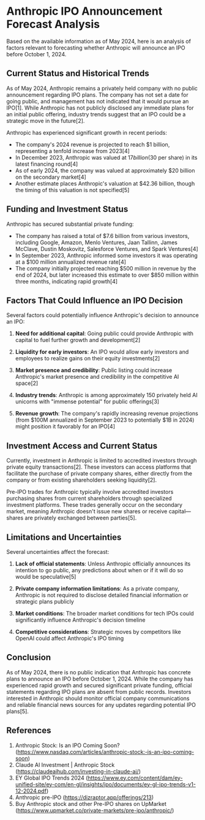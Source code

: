 # Anthropic IPO Announcement Forecast Analysis

Based on the available information as of May 2024, here is an analysis of factors relevant to forecasting whether Anthropic will announce an IPO before October 1, 2024.

## Current Status and Historical Trends

As of May 2024, Anthropic remains a privately held company with no public announcement regarding IPO plans. The company has not set a date for going public, and management has not indicated that it would pursue an IPO[1]. While Anthropic has not publicly disclosed any immediate plans for an initial public offering, industry trends suggest that an IPO could be a strategic move in the future[2].

Anthropic has experienced significant growth in recent periods:

- The company's 2024 revenue is projected to reach $1 billion, representing a tenfold increase from 2023[4]
- In December 2023, Anthropic was valued at $17 billion ($30 per share) in its latest financing round[4]
- As of early 2024, the company was valued at approximately $20 billion on the secondary market[4]
- Another estimate places Anthropic's valuation at $42.36 billion, though the timing of this valuation is not specified[5]

## Funding and Investment Status

Anthropic has secured substantial private funding:

- The company has raised a total of $7.6 billion from various investors, including Google, Amazon, Menlo Ventures, Jaan Tallinn, James McClave, Dustin Moskovitz, Salesforce Ventures, and Spark Ventures[4]
- In September 2023, Anthropic informed some investors it was operating at a $100 million annualized revenue rate[4]
- The company initially projected reaching $500 million in revenue by the end of 2024, but later increased this estimate to over $850 million within three months, indicating rapid growth[4]

## Factors That Could Influence an IPO Decision

Several factors could potentially influence Anthropic's decision to announce an IPO:

1. **Need for additional capital**: Going public could provide Anthropic with capital to fuel further growth and development[2]

2. **Liquidity for early investors**: An IPO would allow early investors and employees to realize gains on their equity investments[2]

3. **Market presence and credibility**: Public listing could increase Anthropic's market presence and credibility in the competitive AI space[2]

4. **Industry trends**: Anthropic is among approximately 150 privately held AI unicorns with "immense potential" for public offerings[3]

5. **Revenue growth**: The company's rapidly increasing revenue projections (from $100M annualized in September 2023 to potentially $1B in 2024) might position it favorably for an IPO[4]

## Investment Access and Current Status

Currently, investment in Anthropic is limited to accredited investors through private equity transactions[2]. These investors can access platforms that facilitate the purchase of private company shares, either directly from the company or from existing shareholders seeking liquidity[2].

Pre-IPO trades for Anthropic typically involve accredited investors purchasing shares from current shareholders through specialized investment platforms. These trades generally occur on the secondary market, meaning Anthropic doesn't issue new shares or receive capital—shares are privately exchanged between parties[5].

## Limitations and Uncertainties

Several uncertainties affect the forecast:

1. **Lack of official statements**: Unless Anthropic officially announces its intention to go public, any predictions about when or if it will do so would be speculative[5]

2. **Private company information limitations**: As a private company, Anthropic is not required to disclose detailed financial information or strategic plans publicly

3. **Market conditions**: The broader market conditions for tech IPOs could significantly influence Anthropic's decision timeline

4. **Competitive considerations**: Strategic moves by competitors like OpenAI could affect Anthropic's IPO timing

## Conclusion

As of May 2024, there is no public indication that Anthropic has concrete plans to announce an IPO before October 1, 2024. While the company has experienced rapid growth and secured significant private funding, official statements regarding IPO plans are absent from public records. Investors interested in Anthropic should monitor official company communications and reliable financial news sources for any updates regarding potential IPO plans[5].

## References

1. Anthropic Stock: Is an IPO Coming Soon? (https://www.nasdaq.com/articles/anthropic-stock:-is-an-ipo-coming-soon)
2. Claude AI Investment | Anthropic Stock (https://claudeaihub.com/investing-in-claude-ai/)
3. EY Global IPO Trends 2024 (https://www.ey.com/content/dam/ey-unified-site/ey-com/en-gl/insights/ipo/documents/ey-gl-ipo-trends-v1-12-2024.pdf)
4. Anthropic pre-IPO (https://dizraptor.app/offerings/213)
5. Buy Anthropic stock and other Pre-IPO shares on UpMarket (https://www.upmarket.co/private-markets/pre-ipo/anthropic/)